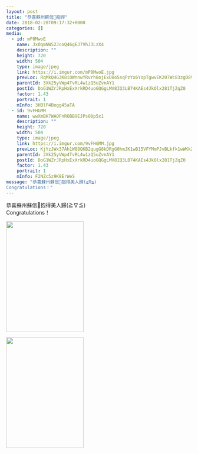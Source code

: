 ```yaml
---
layout: post
title: "恭喜蘇州蘇信🎊抱得" 
date: 2018-02-28T09:17:32+0000 
categories: [] 
media:
  - id: mP8MwoE
    name: JxOqmNW52JcoQ46gEJ7VhJ3LzX4
    description: ""   
    height: 720
    width: 504
    type: image/jpeg
    link: https://i.imgur.com/mP8MwoE.jpg
    prevLoc: RqMkQ4G3K8iOWnnwYRvrh8ojExD8o5sqPzYx6YopTgwvEK207Wc83zgO8V86IjyKoWPLkDTRyGXlvm9ZU7v7p4X0oOS1vD3v7o21sn8qQrwBNmuXJQ3zRAkvcGjJyXkJmMTnGZlVkBRNS36nDEOvEQioNOXQgxxDsDolmDExA2FqKK6oRBkjfR3Qw99gBrS6zB5M6JOVCBWwDR98pZc1GYG7DZwVH50P3Prq3RSEDJPZgOAQI2Gl5314NRU5wK0JJQ8WhLE
    parentId: 3Xk25yVWp4TvRL4w1zQ5uZvnAY1
    postId: DoG1WZrJRpHxExXrkRD4uoGQGgLMV8IQ3LB74KAEs4JkOlx281TjZqZ0
    factor: 1.43
    portrait: 1
    mInfo: 3HBlP4Bogg45aTA
  - id: 9vFHGMM
    name: wwXmBK7WAOFnROBB9EJPsO8p5x1
    description: ""   
    height: 720
    width: 504
    type: image/jpeg
    link: https://i.imgur.com/9vFHGMM.jpg
    prevLoc: KjYzJWx37Ah1W88QKB2qugG8kDRgG0hmJK1wB15VFYMmPJvBLkfk1wWKkZkOIBG14wRQ09IvVJKgMyXRFJxJyYkW9NuK9VnQQv6EcE8wj6ORBwulDkQA5Y1jiyLBRPYgpku4Yyk3vEXqHYJORKXkEOf7O0WjkQlJhRO0rRL1K3FOyy7Nkz4XtXl5K33YRRhmj7RrBVJlUrQ28Kr8EOtLpAAg9oAEirWOPlvk3jFE82GDyW0qIkjMGKEqgAiA75PXjQJ0UkX
    parentId: 3Xk25yVWp4TvRL4w1zQ5uZvnAY1
    postId: DoG1WZrJRpHxExXrkRD4uoGQGgLMV8IQ3LB74KAEs4JkOlx281TjZqZ0
    factor: 1.43
    portrait: 1
    mInfo: F2NZc5z9K8ErWeS
message: "恭喜蘇州蘇信🎊抱得美人歸(≧∇≦)  
Congratulations！"
---
```


恭喜蘇州蘇信🎊抱得美人歸(≧∇≦)  
Congratulations！


[//]: #media:  
<a href="https://i.imgur.com/mP8MwoE.jpg"><img src="https://i.imgur.com/mP8MwoE.jpg" height="300" width="210" /></a> 
  

<a href="https://i.imgur.com/9vFHGMM.jpg"><img src="https://i.imgur.com/9vFHGMM.jpg" height="300" width="210" /></a> 
 
